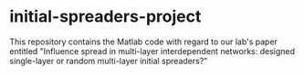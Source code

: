 # initial-spreaders-project
This repository contains the Matlab code with regard to our lab's paper entitled "Influence spread in multi-layer interdependent networks: designed single-layer or random multi-layer initial spreaders?"
